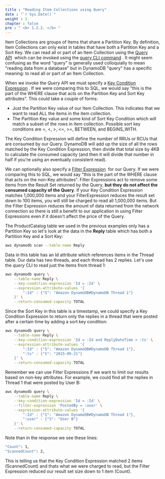 ```yaml
---
title : "Reading Item Collections using Query"
date : "`r Sys.Date()`"
weight : 2.
chapter : false
pre : " <b> 1.2.2. </b> "
---
```


Item Collections are groups of Items that share a Partition Key. By definition, Item Collections can only exist in tables that have both a Partition Key and a Sort Key. We can read all or part of an Item Collection using the [Query API](https://docs.aws.amazon.com/amazondynamodb/latest/APIReference/API_Query.html)  which can be invoked using the [query CLI command](https://docs.aws.amazon.com/cli/latest/reference/dynamodb/query.html) . It might seem confusing as the word "query" is generally used colloquially to mean "reading data from a database" but in DynamoDB "query" has a specific meaning: to read all or part of an Item Collection.

When we invoke the _Query_ API we must specify a [Key Condition Expression](https://docs.aws.amazon.com/amazondynamodb/latest/developerguide/Query.html#Query.KeyConditionExpressions) . If we were comparing this to SQL, we would say "this is the part of the WHERE clause that acts on the Partition Key and Sort Key attributes". This could take a couple of forms:

- Just the Partition Key value of our Item Collection. This indicates that we want to read ALL the items in the item collection.
- The Partition Key value and some kind of Sort Key Condition which will match a subset of the rows in item collection. Possible sort key conditions are =, <, >, <=, >=, BETWEEN, and BEGINS_WITH.

The Key Condition Expression will define the number of RRUs or RCUs that are consumed by our Query. DynamoDB will add up the size of all the rows matched by the Key Condition Expression, then divide that total size by 4KB to calculate the consumed capacity (and then it will divide that number in half if you're using an eventually consistent read).

We can optionally also specify a [Filter Expression](https://docs.aws.amazon.com/amazondynamodb/latest/developerguide/Query.html#Query.FilterExpression)  for our Query. If we were comparing this to SQL, we would say "this is the part of the WHERE clause that acts on the non-Key attributes". Filter Expressions act to remove some items from the Result Set returned by the Query, **but they do not affect the consumed capacity of the Query**. If your Key Condition Expression matches 1,000,000 items and your FilterExpression reduces the result set down to 100 items, you will still be charged to read all 1,000,000 items. But the Filter Expression reduces the amount of data returned from the network connection so there is still a benefit to our application in using Filter Expressions even if it doesn't affect the price of the Query.

The ProductCatalog table we used in the previous examples only has a Partition Key so let's look at the data in the **Reply** table which has both a Partition Key and a Sort Key:

```bash
aws dynamodb scan --table-name Reply
```

Data in this table has an Id attribute which references items in the Thread table. Our data has two threads, and each thread has 2 replies. Let's use the _query_ CLI to read just the items from thread 1:

```bash
aws dynamodb query \
    --table-name Reply \
    --key-condition-expression 'Id = :Id' \
    --expression-attribute-values '{
        ":Id" : {"S": "Amazon DynamoDB#DynamoDB Thread 1"}
    }' \
    --return-consumed-capacity TOTAL
```

Since the Sort Key in this table is a timestamp, we could specify a Key Condition Expression to return only the replies in a thread that were posted after a certain time by adding a sort key condition:

```bash
aws dynamodb query \
    --table-name Reply \
    --key-condition-expression 'Id = :Id and ReplyDateTime > :ts' \
    --expression-attribute-values '{
        ":Id" : {"S": "Amazon DynamoDB#DynamoDB Thread 1"},
        ":ts" : {"S": "2015-09-21"}
    }' \
    --return-consumed-capacity TOTAL
```

Remember we can use Filter Expressions if we want to limit our results based on non-key attributes. For example, we could find all the replies in Thread 1 that were posted by User B:

```bash
aws dynamodb query \
    --table-name Reply \
    --key-condition-expression 'Id = :Id' \
    --filter-expression 'PostedBy = :user' \
    --expression-attribute-values '{
        ":Id" : {"S": "Amazon DynamoDB#DynamoDB Thread 1"},
        ":user" : {"S": "User B"}
    }' \
    --return-consumed-capacity TOTAL
```

Note than in the response we see these lines:

```bash
"Count": 1,
"ScannedCount": 2,
```

This is telling us that the Key Condition Expression matched 2 items (ScannedCount) and thats what we were charged to read, but the Filter Expression reduced our result set size down to 1 item (Count).